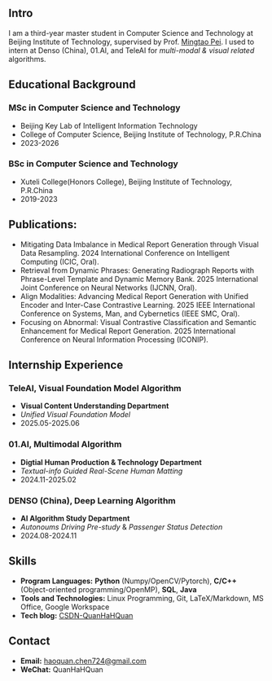 ## Intro
I am a third-year master student in Computer Science and Technology at Beijing Institute of Technology, supervised by Prof. [Mingtao Pei](https://peimingtao.github.io/index.html). I used to intern at Denso (China), 01.AI, and TeleAI for *multi-modal & visual related* algorithms. 

## Educational Background
### MSc in Computer Science and Technology
- Beijing Key Lab of Intelligent Information Technology
- College of Computer Science, Beijing Institute of Technology, P.R.China
- 2023-2026

### BSc in Computer Science and Technology
- Xuteli College(Honors College), Beijing Institute of Technology, P.R.China
- 2019-2023
  
## Publications:
- Mitigating Data Imbalance in Medical Report Generation through Visual Data Resampling. 2024 International Conference on Intelligent Computing (ICIC, Oral).
- Retrieval from Dynamic Phrases: Generating Radiograph Reports with Phrase-Level Template and Dynamic Memory Bank. 2025 International Joint Conference on Neural Networks (IJCNN, Oral).
- Align Modalities: Advancing Medical Report Generation with Unified Encoder and Inter-Case Contrastive Learning. 2025 IEEE International Conference on Systems, Man, and Cybernetics (IEEE SMC, Oral).
- Focusing on Abnormal: Visual Contrastive Classification and Semantic Enhancement for Medical Report Generation. 2025 International Conference on Neural Information Processing (ICONIP).

## Internship Experience

### TeleAI, Visual Foundation Model Algorithm
- **Visual Content Understanding Department**
- *Unified Visual Foundation Model*
- 2025.05-2025.06

### 01.AI, Multimodal Algorithm
- **Digtial Human Production & Technology Department**
- *Textual-info Guided Real-Scene Human Matting*
- 2024.11-2025.02

### DENSO (China), Deep Learning Algorithm
- **AI Algorithm Study Department**
- *Autonoums Driving Pre-study* & *Passenger Status Detection*
- 2024.08-2024.11

## Skills
- **Program Languages:** **Python** (Numpy/OpenCV/Pytorch), **C/C++** (Object-oriented programming/OpenMP), **SQL**, **Java**
- **Tools and Technologies:** Linux Programming, Git, LaTeX/Markdown, MS Office, Google Workspace
- **Tech blog:** [CSDN-QuanHaHQuan](https://blog.csdn.net/c_h_q_)

## Contact
- **Email:** haoquan.chen724@gmail.com
- **WeChat:** QuanHaHQuan
